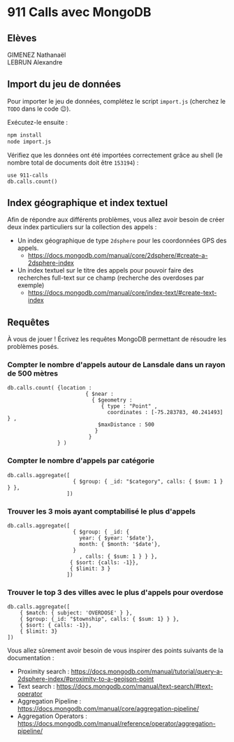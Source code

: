 # 911 Calls avec MongoDB

## Elèves

GIMENEZ Nathanaël<br>
LEBRUN Alexandre

## Import du jeu de données

Pour importer le jeu de données, complétez le script `import.js` (cherchez le `TODO` dans le code :wink:).

Exécutez-le ensuite :

```bash
npm install
node import.js
```

Vérifiez que les données ont été importées correctement grâce au shell (le nombre total de documents doit être `153194`) :

```
use 911-calls
db.calls.count()
```

## Index géographique et index textuel

Afin de répondre aux différents problèmes, vous allez avoir besoin de créer deux index particuliers sur la collection des appels :

* Un index géographique de type `2dsphere` pour les coordonnées GPS des appels.
  * https://docs.mongodb.com/manual/core/2dsphere/#create-a-2dsphere-index
* Un index textuel sur le titre des appels pour pouvoir faire des recherches full-text sur ce champ (recherche des overdoses par exemple)
  * https://docs.mongodb.com/manual/core/index-text/#create-text-index

## Requêtes

À vous de jouer ! Écrivez les requêtes MongoDB permettant de résoudre les problèmes posés.

### Compter le nombre d'appels autour de Lansdale dans un rayon de 500 mètres
```
db.calls.count( {location :
                         { $near :
                           { $geometry :
                              { type : "Point" ,
                                coordinates : [-75.283783, 40.241493] } ,
                             $maxDistance : 500
                            }
                          }
                } )
```

### Compter le nombre d'appels par catégorie
```
db.calls.aggregate([
                     { $group: { _id: "$category", calls: { $sum: 1 } } },
                   ])
```

### Trouver les 3 mois ayant comptabilisé le plus d'appels
```
db.calls.aggregate([
                     { $group: { _id: {
                       year: { $year: '$date'},
                       month: { $month: '$date'},
                     }
                       , calls: { $sum: 1 } } },
                    { $sort: {calls: -1}},
                    { $limit: 3 }
                   ])
```

### Trouver le top 3 des villes avec le plus d'appels pour overdose
```
db.calls.aggregate([
    { $match: { subject: 'OVERDOSE' } },
    { $group: {_id: "$township", calls: { $sum: 1} } },
    { $sort: { calls: -1}},
    { $limit: 3}
])
```

Vous allez sûrement avoir besoin de vous inspirer des points suivants de la documentation :

* Proximity search : https://docs.mongodb.com/manual/tutorial/query-a-2dsphere-index/#proximity-to-a-geojson-point
* Text search : https://docs.mongodb.com/manual/text-search/#text-operator
* Aggregation Pipeline : https://docs.mongodb.com/manual/core/aggregation-pipeline/
* Aggregation Operators : https://docs.mongodb.com/manual/reference/operator/aggregation-pipeline/
